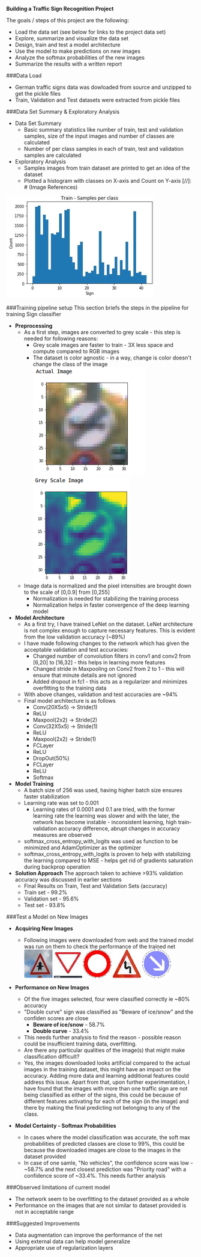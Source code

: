 **Building a Traffic Sign Recognition Project**

The goals / steps of this project are the following:
* Load the data set (see below for links to the project data set)
* Explore, summarize and visualize the data set
* Design, train and test a model architecture
* Use the model to make predictions on new images
* Analyze the softmax probabilities of the new images
* Summarize the results with a written report

###Data Load
* German traffic signs data was dowloaded from source and unzipped to get the pickle files
* Train, Validation and Test datasets were extracted from pickle files

###Data Set Summary & Exploratory Analysis
* Data Set Summary
  * Basic summary statistics like number of train, test and validation samples, size of the input images and number of classes are calculated
  * Number of per class samples in each of train, test and validation samples are calculated
* Exploratory Analysis
  * Samples images from train dataset are printed to get an idea of the dataset
  * Plotted a histogram with classes on X-axis and Count on Y-axis
[//]: # (Image References)

[image1]: ./writeup_images/Hist.jpg
[image2]: ./writeup_images/Actual_Img.png
[image3]: ./writeup_images/Grey_Scale.png
[image4]: ./writeup_images/11.jpg
[image5]: ./writeup_images/13.jpg
[image6]: ./writeup_images/15.jpg
[image7]: ./writeup_images/21.jpg
[image8]: ./writeup_images/38.jpg

![alt text][image1]


###Training pipeline setup
This section briefs the steps in the pipeline for training Sign classifier
* <b>Preprocessing</b>
  * As a first step, images are converted to grey scale - this step is needed for following reasons:
    * Grey scale images are faster to train - 3X less space and compute compared to RGB images
    * The dataset is color agnostic - in a way, change is color doesn't change the class of the image<br>
![alt text][image2] ![alt text][image3]
  * Image data is normalized and the pixel intensities are brought down to the scale of [0,0.9] from [0,255]
    * Normalization is needed for stabilizing the training process
    * Normalization helps in faster convergence of the deep learning model
* <b>Model Architecture</b>
  * As a first try, I have trained LeNet on the dataset. LeNet architecture is not complex enough to capture necessary features. 
  This is evident from the low validation accuracy (~89%)
  * I have made following changes to the network which has given the acceptable validation and test accuracies:
    * Changed number of convolution filters in conv1 and conv2 from [6,20] to [16,32] - this helps in learning more features
    * Changed stride in Maxpooling on Conv2 from 2 to 1 - this will ensure that minute details are not ignored
    * Added dropout in fc1 - this acts as a regularizer and minimizes overfitting to the training data
  * With above changes, validation and test accuracies are ~94%
  * Final model architecture is as follows
    * Conv(20X5x5) -> Stride(1)
    * ReLU
    * Maxpool(2x2) -> Stride(2)
    * Conv(32X5x5) -> Stride(1)
    * ReLU
    * Maxpool(2x2) -> Stride(1)
    * FCLayer
    * ReLU
    * DropOut(50%)
    * FCLayer
    * ReLU
    * Softmax
* <b>Model Training</b> 
  * A batch size of 256 was used, having higher batch size ensures faster stabilization
  * Learning rate was set to 0.001
    * Learning rates of 0.0001 and 0.1 are tried, with the former learning rate the learning was slower and with the later, 
    the network has become instable - inconsistent learning, high train-validation accuracy difference, 
    abrupt changes in accuracy measures are observed
   * softmax_cross_entropy_with_logits was used as function to be minimized and AdamOptimizer as the optimizer
    * softmax_cross_entropy_with_logits is proven to help with stabilizing the learning compared to MSE - 
    helps get rid of gradients saturation during backprop operation
* <b>Solution Approach</b> 
   The approach taken to achieve >93% validation accuracy was discussed in earlier sections
   * Final Results on Train, Test and Validation Sets (accuracy)
    * Train set - 99.2%
    * Validation set - 95.6%
    * Test set - 93.8%
    
###Test a Model on New Images
* <b>Acquiring New Images</b>
  * Following images were downloaded from web and the trained model was run on them to check the performance of the trained net <br>
![alt text][image4]
![alt text][image5]
![alt text][image6]
![alt text][image7]
![alt text][image8]
* <b>Performance on New Images</b>
  * Of the five images selected, four were classified correctly ie ~80% accuracy
  * "Double curve" sign was classified as "Beware of ice/snow" and the confiden scores are close
    * <b>Beware of ice/snow</b> - 58.7%
    * <b>Double curve</b> - 33.4%
   * This needs further analysis to find the reason - possible reason could be insufficient training data, overfitting.
   * Are there any particular qualities of the image(s) that might make classification difficult?
    * Yes, the images downloaded looks artificial compared to the actual images in the training dataset, this might have an impact on the accuracy. Adding more data and learning additional features could address this issue. Apart from that, upon further experimentation, I have found that the images with more than one traffic sign are not being classified as either of the signs, this could be because of different features activating for each of the sign (in the image) and there by making the final predicting not belonging to any of the class. 
   

* <b>Model Certainty - Softmax Probabilities</b>
  * In cases where the model classification was accurate, the soft max probabilities of predicted classes are close to 99%,
  this could be because the downloaded images are close to the images in the dataset provided
  * In case of one samle, "No vehicles", the confidence score was low - ~58.7% and the next closest prediction was 
  "Priority road" with a confidence score of ~33.4%. This needs further analysis

###Observed limitations of current model
* The network seem to be overfitting to the dataset provided as a whole
* Performance on the images that are not similar to dataset provided is not in acceptable range

###Suggested Improvements
* Data augmentation can improve the performance of the net
* Using external data can help model generalize
* Appropriate use of regularization layers

    
    
    

